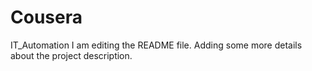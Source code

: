 # Cousera
IT_Automation
I am editing the README file. Adding some more details about the project description.
